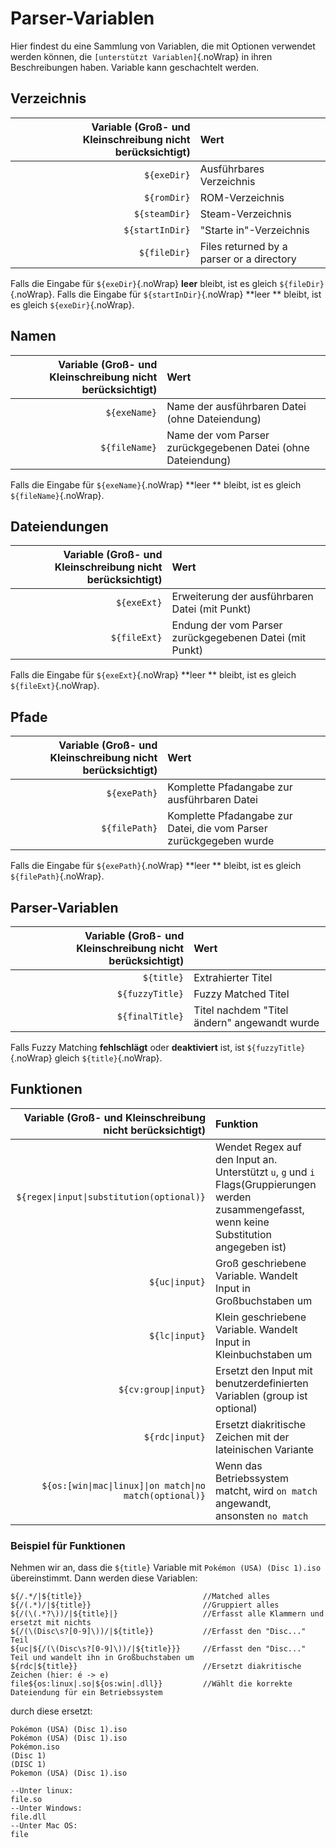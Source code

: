 # Parser-Variablen

Hier findest du eine Sammlung von Variablen, die mit Optionen verwendet werden können, die `[unterstützt Variablen]`{.noWrap} in ihren Beschreibungen haben. Variable kann geschachtelt werden.

## Verzeichnis

| Variable (Groß- und Kleinschreibung nicht berücksichtigt) | Wert                                      |
| ---------------------------------------------------------:|:----------------------------------------- |
|                                               `${exeDir}` | Ausführbares Verzeichnis                  |
|                                               `${romDir}` | ROM-Verzeichnis                           |
|                                             `${steamDir}` | Steam-Verzeichnis                         |
|                                           `${startInDir}` | "Starte in"-Verzeichnis                   |
|                                              `${fileDir}` | Files returned by a parser or a directory |

Falls die Eingabe für `${exeDir}`{.noWrap} **leer** bleibt, ist es gleich `${fileDir}`{.noWrap}. Falls die Eingabe für `${startInDir}`{.noWrap} **leer ** bleibt, ist es gleich `${exeDir}`{.noWrap}.

## Namen

| Variable (Groß- und Kleinschreibung nicht berücksichtigt) | Wert                                                         |
| ---------------------------------------------------------:|:------------------------------------------------------------ |
|                                              `${exeName}` | Name der ausführbaren Datei (ohne Dateiendung)               |
|                                             `${fileName}` | Name der vom Parser zurückgegebenen Datei (ohne Dateiendung) |

Falls die Eingabe für `${exeName}`{.noWrap} **leer ** bleibt, ist es gleich `${fileName}`{.noWrap}.

## Dateiendungen

| Variable (Groß- und Kleinschreibung nicht berücksichtigt) | Wert                                                    |
| ---------------------------------------------------------:|:------------------------------------------------------- |
|                                               `${exeExt}` | Erweiterung der ausführbaren Datei (mit Punkt)          |
|                                              `${fileExt}` | Endung der vom Parser zurückgegebenen Datei (mit Punkt) |

Falls die Eingabe für `${exeExt}`{.noWrap} **leer ** bleibt, ist es gleich `${fileExt}`{.noWrap}.

## Pfade

| Variable (Groß- und Kleinschreibung nicht berücksichtigt) | Wert                                                               |
| ---------------------------------------------------------:|:------------------------------------------------------------------ |
|                                              `${exePath}` | Komplette Pfadangabe zur ausführbaren Datei                        |
|                                             `${filePath}` | Komplette Pfadangabe zur Datei, die vom Parser zurückgegeben wurde |

Falls die Eingabe für `${exePath}`{.noWrap} **leer ** bleibt, ist es gleich `${filePath}`{.noWrap}.

## Parser-Variablen

| Variable (Groß- und Kleinschreibung nicht berücksichtigt) | Wert                                         |
| ---------------------------------------------------------:|:-------------------------------------------- |
|                                                `${title}` | Extrahierter Titel                           |
|                                           `${fuzzyTitle}` | Fuzzy Matched Titel                          |
|                                           `${finalTitle}` | Titel nachdem "Titel ändern" angewandt wurde |

Falls Fuzzy Matching **fehlschlägt** oder **deaktiviert** ist, ist `${fuzzyTitle}`{.noWrap} gleich `${title}`{.noWrap}.

## Funktionen

|   Variable (Groß- und Kleinschreibung nicht berücksichtigt) | Funktion                                                                                                                                       |
| -----------------------------------------------------------:|:---------------------------------------------------------------------------------------------------------------------------------------------- |
|                 `${regex\|input\|substitution(optional)}` | Wendet Regex auf den Input an. Unterstützt `u`, `g` und `i` Flags(Gruppierungen werden zusammengefasst, wenn keine Substitution angegeben ist) |
|                                             `${uc\|input}` | Groß geschriebene Variable. Wandelt Input in Großbuchstaben um                                                                                 |
|                                             `${lc\|input}` | Klein geschriebene Variable. Wandelt Input in Kleinbuchstaben um                                                                               |
|                                       `${cv:group\|input}` | Ersetzt den Input mit benutzerdefinierten Variablen (group ist optional)                                                                       |
|                                            `${rdc\|input}` | Ersetzt diakritische Zeichen mit der lateinischen Variante                                                                                     |
| `${os:[win\|mac\|linux]\|on match\|no match(optional)}` | Wenn das Betriebssystem matcht, wird `on match` angewandt, ansonsten `no match`                                                                |

### Beispiel für Funktionen

Nehmen wir an, dass die `${title}` Variable mit `Pokémon (USA) (Disc 1).iso` übereinstimmt. Dann werden diese Variablen:
```
${/.*/|${title}}                           //Matched alles
${/(.*)/|${title}}                         //Gruppiert alles
${/(\(.*?\))/|${title}|}                   //Erfasst alle Klammern und ersetzt mit nichts
${/(\(Disc\s?[0-9]\))/|${title}}           //Erfasst den "Disc..." Teil
${uc|${/(\(Disc\s?[0-9]\))/|${title}}}     //Erfasst den "Disc..." Teil und wandelt ihn in Großbuchstaben um
${rdc|${title}}                            //Ersetzt diakritische Zeichen (hier: é -> e)
file${os:linux|.so|${os:win|.dll}}         //Wählt die korrekte Dateiendung für ein Betriebssystem
```
durch diese ersetzt:
```
Pokémon (USA) (Disc 1).iso
Pokémon (USA) (Disc 1).iso
Pokémon.iso
(Disc 1)
(DISC 1)
Pokemon (USA) (Disc 1).iso

--Unter linux:
file.so
--Unter Windows:
file.dll
--Unter Mac OS:
file
```
